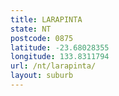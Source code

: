 ```yaml
---
title: LARAPINTA
state: NT
postcode: 0875
latitude: -23.68028355
longitude: 133.8311794
url: /nt/larapinta/
layout: suburb
---
```

